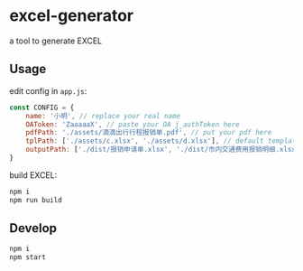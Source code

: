 # excel-generator
a tool to generate EXCEL

## Usage
edit config in `app.js`:
```javascript
const CONFIG = {
    name: '小明', // replace your real name
    OAToken: 'ZaaaaaX', // paste your OA j_authToken here
    pdfPath: './assets/滴滴出行行程报销单.pdf', // put your pdf here
    tplPath: ['./assets/c.xlsx', './assets/d.xlsx'], // default template EXCEL
    outputPath: ['./dist/报销申请单.xlsx', './dist/市内交通费用报销明细.xlsx'], // output path setting
}
```
build EXCEL:
```javascript
npm i
npm run build
```

## Develop
```javascript
npm i
npm start
```

